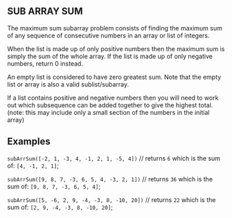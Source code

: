 ## SUB ARRAY SUM

The maximum sum subarray problem consists of finding the maximum sum of any sequence of consecutive numbers in an array or list of integers.

When the list is made up of only positive numbers then the maximum sum is simply the sum of the whole array. If the list is made up of only negative numbers, return 0 instead.

An empty list is considered to have zero greatest sum. Note that the empty list or array is also a valid sublist/subarray.


If a list contains positive and negative numbers then you will need to work out which subsequence can be added together to give the highest total. (note: this may include only a small section of the numbers in the initial array)

## Examples

`subArrSum([-2, 1, -3, 4, -1, 2, 1, -5, 4])`
// returns `6` which is the sum of: `[4, -1, 2, 1]`;

`subArrSum([9, 8, 7, -3, 6, 5, 4, -3, 2, 1])`
// returns `36` which is the sum of: `[9, 8, 7, -3, 6, 5, 4]`;

`subArrSum([5, -6, 2, 9, -4, -3, 8, -10, 20])`
// returns `22` which is the sum of: `[2, 9, -4, -3, 8, -10, 20]`;
